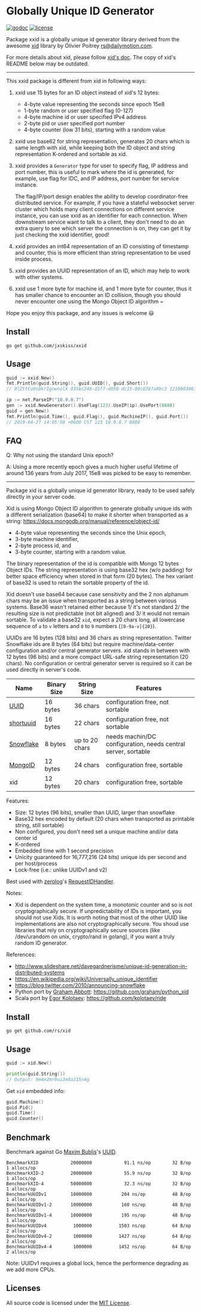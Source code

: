 # Globally Unique ID Generator

[![godoc](http://img.shields.io/badge/godoc-reference-blue.svg?style=flat)](https://godoc.org/github.com/jxskiss/xxid) [![license](http://img.shields.io/badge/license-MIT-red.svg?style=flat)](https://raw.githubusercontent.com/jxskiss/xxid/master/LICENSE)

Package xxid is a globally unique id generator library derived from the awesome
[xid](https://github.com/rs/xid) library by Olivier Poitrey <rs@dailymotion.com>.

For more details about xid, please follow [xid's doc](https://github.com/rs/xid/master/README.md).
The copy of xid's README below may be outdated.

----

This xxid package is different from xid in following ways:

1. xxid use 15 bytes for an ID object instead of xid's 12 bytes:

   - 4-byte value representing the seconds since epoch 15e8
   - 1-byte random or user specified flag (0-127)
   - 4-byte machine id or user specified IPv4 address
   - 2-byte pid or user specified port number
   - 4-byte counter (low 31 bits), starting with a random value

2. xxid use base62 for string representation, generates 20 chars which is same length with xid,
   while keeping both the ID object and string representation K-ordered and sortable as xid.

3. xxid provides a `Generator` type for user to specify flag, IP address and port number,
   this is useful to mark where the id is generated, for example, use flag for IDC, and
   IP address, port number for service instance.

   The flag/IP/port design enables the ability to develop coordinator-free distributed service.
   For example, if you have a stateful websocket server cluster which holds many client connections
   on different service instance, you can use xxid as an identifier for each connection.
   When downstream service want to talk to a client, they don't need to do an extra query to see
   which server the connection is on, they can get it by just checking the xxid identifier, good!

4. xxid provides an int64 representation of an ID consisting of timestamp and counter,
   this is more efficient than string representation to be used inside process.

5. xxid provides an UUID representation of an ID, which may help to work with other systems.

6. xxid use 1 more byte for machine id, and 1 more byte for counter, thus it has smaller chance
   to encounter an ID collision, though you should never encounter one using the Mongo Object ID algorithm ~

Hope you enjoy this package, and any issues is welcome 😃

## Install

    go get github.com/jxskiss/xxid

## Usage

```go
guid := xxid.New()
fmt.Println(guid.String(), guid.UUID(), guid.Short())
// 0lZttCu0sDkrIgnwnolX 035bc246-d1f7-d050-dc15-00c8367a8bc3 121000306362977219

ip := net.ParseIP("10.9.8.7")
gen := xxid.NewGenerator().UseFlag(123).UseIP(ip).UsePort(8888)
guid = gen.New()
fmt.Println(guid.Time(), guid.Flag(), guid.MachineIP(), guid.Port())
// 2019-04-27 14:05:58 +0800 CST 123 10.9.8.7 8888
```

## FAQ

Q: Why not using the standard Unix epoch?

A: Using a more recently epoch gives a much higher useful lifetime of around 136 years from July 2017,
   15e8 was picked to be easy to remember.


----

Package xid is a globally unique id generator library, ready to be used safely directly in your server code.

Xid is using Mongo Object ID algorithm to generate globally unique ids with a different serialization (base64) to make it shorter when transported as a string:
https://docs.mongodb.org/manual/reference/object-id/

- 4-byte value representing the seconds since the Unix epoch,
- 3-byte machine identifier,
- 2-byte process id, and
- 3-byte counter, starting with a random value.

The binary representation of the id is compatible with Mongo 12 bytes Object IDs.
The string representation is using base32 hex (w/o padding) for better space efficiency
when stored in that form (20 bytes). The hex variant of base32 is used to retain the
sortable property of the id.

Xid doesn't use base64 because case sensitivity and the 2 non alphanum chars may be an
issue when transported as a string between various systems. Base36 wasn't retained either
because 1/ it's not standard 2/ the resulting size is not predictable (not bit aligned)
and 3/ it would not remain sortable. To validate a base32 `xid`, expect a 20 chars long,
all lowercase sequence of `a` to `v` letters and `0` to `9` numbers (`[0-9a-v]{20}`).

UUIDs are 16 bytes (128 bits) and 36 chars as string representation. Twitter Snowflake
ids are 8 bytes (64 bits) but require machine/data-center configuration and/or central
generator servers. xid stands in between with 12 bytes (96 bits) and a more compact
URL-safe string representation (20 chars). No configuration or central generator server
is required so it can be used directly in server's code.

| Name        | Binary Size | String Size    | Features
|-------------|-------------|----------------|----------------
| [UUID]      | 16 bytes    | 36 chars       | configuration free, not sortable
| [shortuuid] | 16 bytes    | 22 chars       | configuration free, not sortable
| [Snowflake] | 8 bytes     | up to 20 chars | needs machin/DC configuration, needs central server, sortable
| [MongoID]   | 12 bytes    | 24 chars       | configuration free, sortable
| xid         | 12 bytes    | 20 chars       | configuration free, sortable

[UUID]: https://en.wikipedia.org/wiki/Universally_unique_identifier
[shortuuid]: https://github.com/stochastic-technologies/shortuuid
[Snowflake]: https://blog.twitter.com/2010/announcing-snowflake
[MongoID]: https://docs.mongodb.org/manual/reference/object-id/

Features:

- Size: 12 bytes (96 bits), smaller than UUID, larger than snowflake
- Base32 hex encoded by default (20 chars when transported as printable string, still sortable)
- Non configured, you don't need set a unique machine and/or data center id
- K-ordered
- Embedded time with 1 second precision
- Unicity guaranteed for 16,777,216 (24 bits) unique ids per second and per host/process
- Lock-free (i.e.: unlike UUIDv1 and v2)

Best used with [zerolog](https://github.com/rs/zerolog)'s
[RequestIDHandler](https://godoc.org/github.com/rs/zerolog/hlog#RequestIDHandler).

Notes:

- Xid is dependent on the system time, a monotonic counter and so is not cryptographically secure. If unpredictability of IDs is important, you should not use Xids. It is worth noting that most of the other UUID like implementations are also not cryptographically secure. You shoud use libraries that rely on cryptographically secure sources (like /dev/urandom on unix, crypto/rand in golang), if you want a truly random ID generator.

References:

- http://www.slideshare.net/davegardnerisme/unique-id-generation-in-distributed-systems
- https://en.wikipedia.org/wiki/Universally_unique_identifier
- https://blog.twitter.com/2010/announcing-snowflake
- Python port by [Graham Abbott](https://github.com/graham): https://github.com/graham/python_xid
- Scala port by [Egor Kolotaev](https://github.com/kolotaev): https://github.com/kolotaev/ride

## Install

    go get github.com/rs/xid

## Usage

```go
guid := xid.New()

println(guid.String())
// Output: 9m4e2mr0ui3e8a215n4g
```

Get `xid` embedded info:

```go
guid.Machine()
guid.Pid()
guid.Time()
guid.Counter()
```

## Benchmark

Benchmark against Go [Maxim Bublis](https://github.com/satori)'s [UUID](https://github.com/satori/go.uuid).

```
BenchmarkXID        	20000000	        91.1 ns/op	      32 B/op	       1 allocs/op
BenchmarkXID-2      	20000000	        55.9 ns/op	      32 B/op	       1 allocs/op
BenchmarkXID-4      	50000000	        32.3 ns/op	      32 B/op	       1 allocs/op
BenchmarkUUIDv1     	10000000	       204 ns/op	      48 B/op	       1 allocs/op
BenchmarkUUIDv1-2   	10000000	       160 ns/op	      48 B/op	       1 allocs/op
BenchmarkUUIDv1-4   	10000000	       195 ns/op	      48 B/op	       1 allocs/op
BenchmarkUUIDv4     	 1000000	      1503 ns/op	      64 B/op	       2 allocs/op
BenchmarkUUIDv4-2   	 1000000	      1427 ns/op	      64 B/op	       2 allocs/op
BenchmarkUUIDv4-4   	 1000000	      1452 ns/op	      64 B/op	       2 allocs/op
```

Note: UUIDv1 requires a global lock, hence the performence degrading as we add more CPUs.

## Licenses

All source code is licensed under the [MIT License](https://raw.github.com/rs/xid/master/LICENSE).

